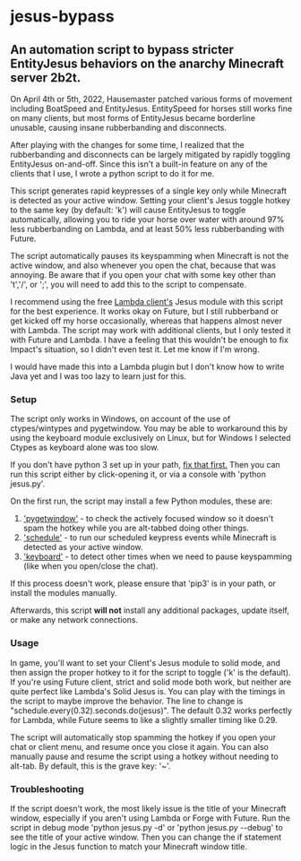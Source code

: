 # jesus-bypass
## An automation script to bypass stricter EntityJesus behaviors on the anarchy Minecraft server 2b2t.

On April 4th or 5th, 2022, Hausemaster patched various forms of movement including BoatSpeed and EntityJesus. 
EntitySpeed for horses still works fine on many clients, but most forms of EntityJesus became borderline unusable, causing insane rubberbanding and disconnects.

After playing with the changes for some time, I realized that the rubberbanding and disconnects can be largely mitigated by rapidly toggling EntityJesus on-and-off.
Since this isn't a built-in feature on any of the clients that I use, I wrote a python script to do it for me.

This script generates rapid keypresses of a single key only while Minecraft is detected as your active window.
Setting your client's Jesus toggle hotkey to the same key (by default: 'k') will cause EntityJesus to toggle automatically, allowing you to ride your horse over water with around 97% less rubberbanding on Lambda, and at least 50% less rubberbanding with Future.

The script automatically pauses its keyspamming when Minecraft is not the active window, and also whenever you open the chat, because that was annoying.
Be aware that if you open your chat with some key other than 't','/', or ';', you will need to add this to the script to compensate.

I recommend using the free [Lambda client's](https://github.com/lambda-client/lambda) Jesus module with this script for the best experience.
It works okay on Future, but I still rubberband or get kicked off my horse occasionally, whereas that happens almost never with Lambda.
The script may work with additional clients, but I only tested it with Future and Lambda.
I have a feeling that this wouldn't be enough to fix Impact's situation, so I didn't even test it. Let me know if I'm wrong.

I would have made this into a Lambda plugin but I don't know how to write Java yet and I was too lazy to learn just for this.

### Setup

The script only works in Windows, on account of the use of ctypes/wintypes and pygetwindow.
You may be able to workaround this by using the keyboard module exclusively on Linux, but for Windows I selected Ctypes as keyboard alone was too slow.

If you don't have python 3 set up in your path, [fix that first.](https://datatofish.com/add-python-to-windows-path/) 
Then you can run this script either by click-opening it, or via a console with 'python jesus.py'.

On the first run, the script may install a few Python modules, these are:
1. ['pygetwindow'](https://pypi.org/project/PyGetWindow/) - to check the actively focused window so it doesn't spam the hotkey while you are alt-tabbed doing other things.
2. ['schedule'](https://schedule.readthedocs.io/en/stable/) - to run our scheduled keypress events while Minecraft is detected as your active window.
3. ['keyboard'](https://pypi.org/project/keyboard/) - to detect other times when we need to pause keyspamming (like when you open/close the chat).

If this process doesn't work, please ensure that 'pip3' is in your path, or install the modules manually.

Afterwards, this script **will not** install any additional packages, update itself, or make any network connections.

### Usage

In game, you'll want to set your Client's Jesus module to solid mode, and then assign the proper hotkey to it for the script to toggle ('k' is the default).
If you're using Future client, strict and solid mode both work, but neither are quite perfect like Lambda's Solid Jesus is.
You can play with the timings in the script to maybe improve the behavior. The line to change is "schedule.every(0.32).seconds.do(jesus)".
The default 0.32 works perfectly for Lambda, while Future seems to like a slightly smaller timing like 0.29.

The script will automatically stop spamming the hotkey if you open your chat or client menu, and resume once you close it again.
You can also manually pause and resume the script using a hotkey without needing to alt-tab. By default, this is the grave key: '~'.


### Troubleshooting

If the script doesn't work, the most likely issue is the title of your Minecraft window, especially if you aren't using Lambda or Forge with Future.
Run the script in debug mode 'python jesus.py -d' or 'python jesus.py --debug' to see the title of your active window.
Then you can change the if statement logic in the Jesus function to match your Minecraft window title.
